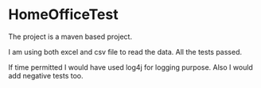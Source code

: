 # HomeOfficeTest

The project is a maven based project.

I am using both excel and csv file to read the data. All the tests passed. 

If time permitted I would have used log4j for logging purpose. Also I would add negative tests too.

